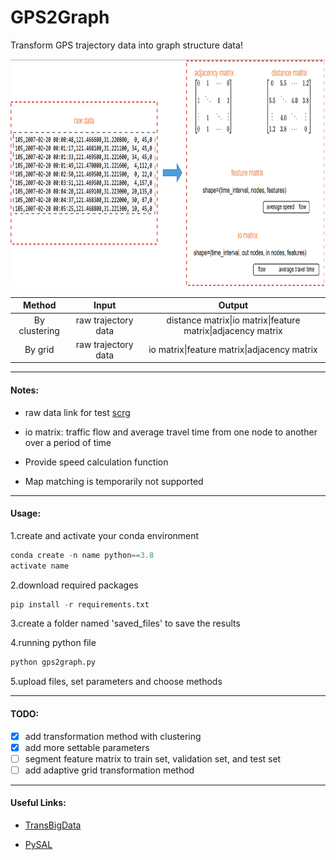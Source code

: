 # GPS2Graph
Transform GPS trajectory data into graph structure data!

<img decoding="async" src="./imgs/display.png" width="800" height="364">

|    Method     |        Input        |                            Output                            |
| :-----------: | :-----------------: | :----------------------------------------------------------: |
| By clustering | raw trajectory data | distance matrix\|io matrix\|feature matrix\|adjacency matrix |
|    By grid    | raw trajectory data |         io matrix\|feature matrix\|adjacency matrix          |

***

#### Notes:

- raw data link for test [scrg](https://cse.hkust.edu.hk/scrg/)

- io matrix: traffic flow and average travel time from one node to another over a period of time

- Provide speed calculation function

- Map matching is temporarily not supported

***

#### Usage:

1.create and activate your conda environment

```python
conda create -n name python==3.8
activate name
```

2.download required packages

```python
pip install -r requirements.txt
```

3.create a folder named 'saved_files' to save the results

4.running python file

```python
python gps2graph.py
```

5.upload files, set parameters and choose methods

***

#### TODO:

- [x] add  transformation method with clustering
- [x] add more settable parameters
- [ ] segment feature matrix to train set, validation set, and test set
- [ ] add adaptive grid transformation method

---

#### Useful Links:

- [TransBigData](https://github.com/ni1o1/transbigdata)

- [PySAL](https://github.com/pysal/pysal)

